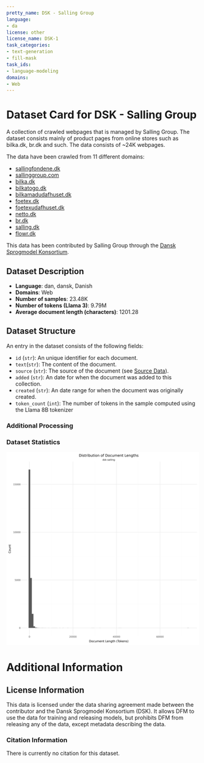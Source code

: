 ```yaml
---
pretty_name: DSK - Salling Group
language:
- da
license: other
license_name: DSK-1
task_categories:
- text-generation
- fill-mask
task_ids:
- language-modeling
domains:
- Web
---
```


# Dataset Card for DSK - Salling Group

<!-- START-SHORT DESCRIPTION -->
A collection of crawled webpages that is managed by Salling Group. The dataset consists mainly of product pages from online stores such as bilka.dk, br.dk and such. The data consists of ~24K webpages.
<!-- END-SHORT DESCRIPTION -->

The data have been crawled from 11 different domains:
- [sallingfondene.dk](sallingfondene.dk)
- [sallinggroup.com](sallinggroup.com)
- [bilka.dk](bilka.dk)
- [bilkatogo.dk](bilkatogo.dk)
- [bilkamadudafhuset.dk](bilkamadudafhuset.dk)
- [foetex.dk](foetex.dk)
- [foetexudafhuset.dk](foetexudafhuset.dk)
- [netto.dk](netto.dk)
- [br.dk](br.dk)
- [salling.dk](salling.dk)
- [flowr.dk](flowr.dk)

This data has been contributed by Salling Group through the [Dansk Sprogmodel Konsortium](https://alexandra.dk/dsk). 


## Dataset Description

<!-- START-DESC-STATS -->
- **Language**: dan, dansk, Danish
- **Domains**: Web
- **Number of samples**: 23.48K
- **Number of tokens (Llama 3)**: 9.79M
- **Average document length (characters)**: 1201.28
<!-- END-DESC-STATS -->


## Dataset Structure
An entry in the dataset consists of the following fields:

- `id` (`str`): An unique identifier for each document.
- `text`(`str`): The content of the document.
- `source` (`str`): The source of the document (see [Source Data](#source-data)).
- `added` (`str`): An date for when the document was added to this collection.
- `created` (`str`): An date range for when the document was originally created.
- `token_count` (`int`): The number of tokens in the sample computed using the Llama 8B tokenizer


### Additional Processing


### Dataset Statistics

<!-- START-DATASET PLOTS -->
<p align="center">
<img src="./images/dist_document_length.png" width="600" style="margin-right: 10px;" />
</p>
<!-- END-DATASET PLOTS -->


# Additional Information

## License Information
This data is licensed under the data sharing agreement made between the contributor and the Dansk Sprogmodel Konsortium (DSK). 
It allows DFM to use the data for training and releasing models, but prohibits DFM from releasing any of the data, except metadata describing the data. 

### Citation Information

There is currently no citation for this dataset.
